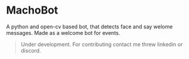 # MachoBot

A python and open-cv based bot, that detects face and say welome messages. Made as a welcome bot for events.

> Under development. 
> For contributing contact me threw linkedin or discord.